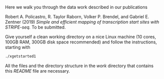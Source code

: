 Here we walk you through the data work described in our publications

Robert A. Policastro, R. Taylor Raborn, Volker P. Brendel, and Gabriel E. Zentner
(2019) _Simple and efficient mapping of transcription start sites with STRIPE-seq._
To be submitted.


Give yourself a clean working directory on a nice Linux machine (10 cores,
100GB RAM, 300GB disk space recommended) and follow the instructions, starting
with

```bash
./xgetstarted1
```

All the files and the directory structure in the _work_ directory that contains
this _README_ file are necessary.
